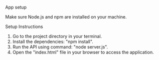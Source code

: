 App setup

Make sure Node.js and npm are installed on your machine.

Setup Instructions
1. Go to the project directory in your terminal.
2. Install the dependencies: "npm install". 
3. Run the API using command: "node server.js".
4. Open the "index.html" file in your browser to access the application.